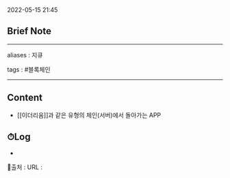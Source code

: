 2022-05-15 21:45
## Brief Note
---
aliases : 지큐

tags : #블록체인 

---

## Content
- [[이더리움]]과 같은 유형의 체인(서버)에서 돌아가는 APP

## ⏱Log
-


📙출처 :
URL :